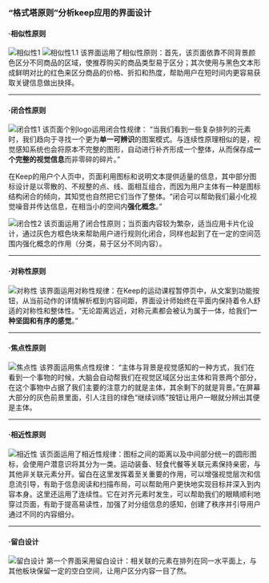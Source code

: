 ### “格式塔原则”分析keep应用的界面设计


####  ·相似性原则
![相似性1](http://m.qpic.cn/psc?/V13n1hdE2vQ1fA/M4X34P*UDwP*fok89st238KBxyh6BZ2L5Mu4KBJRbxL4OyJz*fCzWr9TGRlameLgB5RcGhms8FR0s1KriJfCtw!!/mnull&bo=uAPJArgDyQIDCSw!&rf=photolist&t=5)
![相似性1.1](http://m.qpic.cn/psc?/V13n1hdE2vQ1fA/M4X34P*UDwP*fok89st237fwKlEZlMWZPs*RJs6F4yKQrD7yS8yBjOvwgUufSZIbnVJhx4cqurPEWixL5psMdA!!/mnull&bo=ygMAA8oDAAMDCSw!&rf=photolist&t=5)
 该界面运用了相似性原则：首先，该页面依靠不同背景颜色区分不同商品的区域，使推荐购买的商品类型易于区分；其次使用与黑色文本形成鲜明对比的红色来区分商品的价格、折扣和热度，帮助用户在短时间内更容易获取关键信息做出抉择。


---


#### ·闭合性原则
![闭合性1](http://m.qpic.cn/psc?/V13n1hdE2vQ1fA/M4X34P*UDwP*fok89st23*g5J7vuPhndm5AzFJHYyGQdIQfYMJwX5WK3OPRn5PZlPg3k3P6ZZx6w6bHH73M3*Q!!/mnull&bo=SwNNA0sDTQMDCSw!&rf=photolist&t=5)
  该页面个别logo运用闭合性规律： “当我们看到一些复杂排列的元素时，我们趋向于寻找一个更为**单一可辨识**的图案模式。与连续性原理相似的是，视觉感知系统也会将原本不完整的图形，自动进行补齐形成一个整体，从而保存成**一个完整的视觉信息**而非零碎的碎片。”


在Keep的用户个人页中，页面利用图标和说明文本提供适量的信息，其中部分图标设计是以零散的、不规整的点、线、面相互组合，而因为用户主体有一种是图标结构闭合的倾向，其知觉也自然把它们当作了整体。“闭合可以帮助我们最小化视觉噪音并传达信息，在相当小的空间内**强化概念**。”


![闭合性2](http://m.qpic.cn/psc?/V13n1hdE2vQ1fA/M4X34P*UDwP*fok89st232eZml6SoWFsAhWrVWZlyb.Dui*lDoOwqvbjayu8uu7vH8w0OqSNjbCLOrfGnVg85g!!/mnull&bo=GAIqBBgCKgQDCSw!&rf=photolist&t=5)
该页面运用了闭合性原则；当页面内容较为繁杂，适当应用卡片化设计，通过灰色方框色块来帮助用户进行规则化闭合，同样也起到了在一定的空间范围内强化概念的作用（分类，易于区分不同内容）。

---


#### ·对称性原则
![对称性](http://m.qpic.cn/psc?/V13n1hdE2vQ1fA/M4X34P*UDwP*fok89st231dx7yeaPOYA6N0GEZCX2aVlbeNMxKR7z7HfX2HPKgHxocprRg1R8ID44EjsiGu8tQ!!/mnull&bo=0QHvA9EB7wMDCSw!&rf=photolist&t=5)
该界面运用对称性规律：在Keep的运动课程暂停页中，从文案到功能按钮，从当前动作的详情解析框到内容间距，界面设计师始终在平面内保持着令人舒适的对称性和整体性。“无论距离远近，对称元素都会被认为属于一体，给我们**一种坚固和有序的感觉**。”

---


#### ·焦点性原则
![焦点性](http://m.qpic.cn/psc?/V13n1hdE2vQ1fA/M4X34P*UDwP*fok89st23xp0ITbUwPyjPRJzYzk9OaEErkV4HwQWlRtscELKDh8XdfxHmIzF1Gsh3KCwT*Vc4Q!!/mnull&bo=0QHvA9EB7wMDCSw!&rf=photolist&t=5)
该界面运用焦点性规律： “主体与背景是视觉感知的一种方式，我们在看到一个事物的时候，大脑会自动帮我们在视觉区域区分出主体和背景两个部分，在这个事物中占据了我们主要的注意力的就是主体，其余剩下的就是背景。”在屏幕大部分的灰色前景里面，引人注目的绿色“继续训练”按钮让用户一眼就分辨出其便是主体。

---


#### ·相近性原则
![相近性](http://m.qpic.cn/psc?/V13n1hdE2vQ1fA/M4X34P*UDwP*fok89st23.zwf2BjW6Dc*qfngGoeZ4vJx.MJeAd5AYIwNxb.uxPhWMF1tbqEQZCyBAECVM42uw!!/mnull&bo=gAJyBIACcgQDCSw!&rf=photolist&t=5)
该页面运用了相近性规律：图标之间的距离以及中间部分统一的圆形图标，会使用户潜意识将其分为一类。运动装备、轻食代餐等关联元素保持亲密，与其他非关联元素分开。留白在这里发挥着至关重要的作用，可以增强视觉层次和信息流引导，有助于信息阅读和扫描布局，可以帮助用户更快地实现目标并深入到内容本身。这里还运用了连续性。它在对齐元素时发生，可以帮助我们的眼睛顺利地穿过页面，有助于提高易读性，加强了对分组信息的感知，创建了秩序并引导用户通过不同的内容细分。

---


####  ·留白设计
![留白设计](http://m.qpic.cn/psc?/V13n1hdE2vQ1fA/M4X34P*UDwP*fok89st23wNpTTLEh7sZ*us0M3Rg*3jptSlWWIEbFeObm1j0swDLpzXBANTxcvht93uaUa6CBg!!/mnull&bo=qAHxAqgB8QIDCSw!&rf=photolist&t=5)
第一个界面采用留白设计：相关联的元素在排列在同一水平面上，与其他板块保留一定的空白空间，让用户区分内容一目了然。
